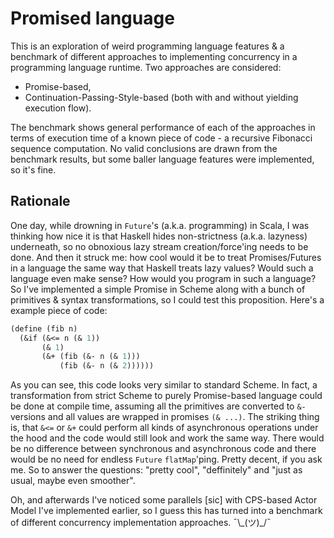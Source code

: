 # Promised language

This is an exploration of weird programming language features & a benchmark of different approaches to implementing concurrency in a programming language runtime. Two approaches are considered:

- Promise-based,
- Continuation-Passing-Style-based (both with and without yielding execution flow).

The benchmark shows general performance of each of the approaches in terms of execution time of a known piece of code - a recursive Fibonacci sequence computation. No valid conclusions are drawn from the benchmark results, but some baller language features were implemented, so it's fine.

## Rationale

One day, while drowning in `Future`'s (a.k.a. programming) in Scala, I was thinking how nice it is that Haskell hides non-strictness (a.k.a. lazyness) underneath, so no obnoxious lazy stream creation/force'ing needs to be done. And then it struck me: how cool would it be to treat Promises/Futures in a language the same way that Haskell treats lazy values? Would such a language even make sense? How would you program in such a language?
So I've implemented a simple Promise in Scheme along with a bunch of primitives & syntax transformations, so I could test this proposition. Here's a example piece of code:

```scheme
(define (fib n)
  (&if (&<= n (& 1))
       (& 1)
       (&+ (fib (&- n (& 1)))
           (fib (&- n (& 2))))))
```

As you can see, this code looks very similar to standard Scheme. In fact, a transformation from strict Scheme to purely Promise-based language could be done at compile time, assuming all the primitives are converted to `&-` versions and all values are wrapped in promises `(& ...)`. 
The striking thing is, that `&<=` or `&+` could perform all kinds of asynchronous operations under the hood and the code would still look and work the same way. There would be no difference between synchronous and asynchronous code and there would be no need for endless `Future` `flatMap`'ping. Pretty decent, if you ask me. 
So to answer the questions: "pretty cool", "deffinitely" and "just as usual, maybe even smoother".

Oh, and afterwards I've noticed some parallels [sic] with CPS-based Actor Model I've implemented earlier, so I guess this has turned into a benchmark of different concurrency implementation approaches. ¯\\\_(ツ)\_/¯
